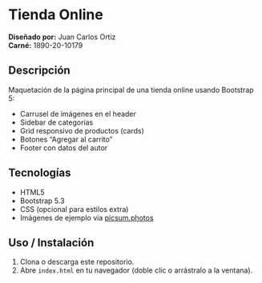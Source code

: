 # Tienda Online

**Diseñado por:** Juan Carlos Ortiz  
**Carné:** 1890-20-10179  

## Descripción
Maquetación de la página principal de una tienda online usando Bootstrap 5:
- Carrusel de imágenes en el header  
- Sidebar de categorías  
- Grid responsivo de productos (cards)  
- Botones “Agregar al carrito”  
- Footer con datos del autor  

## Tecnologías
- HTML5  
- Bootstrap 5.3  
- CSS (opcional para estilos extra)  
- Imágenes de ejemplo via [picsum.photos](https://picsum.photos/)

## Uso / Instalación
1. Clona o descarga este repositorio.  
2. Abre `index.html` en tu navegador (doble clic o arrástralo a la ventana).
